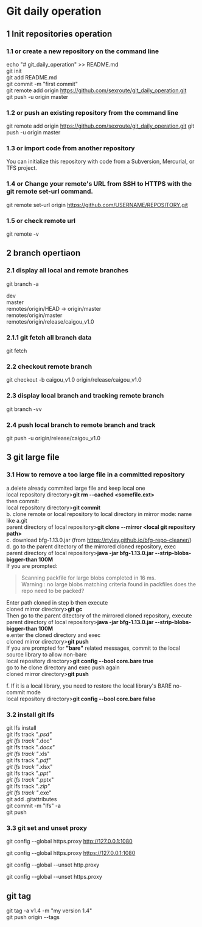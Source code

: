 # Git daily operation
## 1 Init repositories operation

### 1.1 or create a new repository on the command line
echo "# git_daily_operation" >> README.md  
git init  
git add README.md  
git commit -m "first commit"  
git remote add origin https://github.com/sexroute/git_daily_operation.git  
git push -u origin master  

### 1.2 or push an existing repository from the command line
git remote add origin https://github.com/sexroute/git_daily_operation.git
git push -u origin master    

### 1.3 or import code from another repository
You can initialize this repository with code from a Subversion, Mercurial, or TFS project.   

### 1.4 or Change your remote's URL from SSH to HTTPS with the git remote set-url command.
git remote set-url origin https://github.com/USERNAME/REPOSITORY.git

### 1.5 or check remote url
git remote -v

## 2 branch opertiaon  
  
### 2.1 display all local and remote branches
git branch -a  

dev  
master  
remotes/origin/HEAD -> origin/master  
remotes/origin/master  
remotes/origin/release/caigou_v1.0  

### 2.1.1 git fetch all branch data
git fetch  
### 2.2 checkout remote branch
git checkout -b caigou_v1.0 origin/release/caigou_v1.0     
 
### 2.3 display local branch and tracking remote branch
git branch -vv
 
### 2.4 push local branch to remote branch and track
git push -u origin/release/caigou_v1.0

## 3 git large file
### 3.1 How to remove a too large file in a committed repository
a.delete already commited large file and keep local one  
local repository directory>**git rm --cached <somefile.ext>**  
then commit:  
local repository directory>**git commit**  
b. clone remote or local repository to local directory in mirror mode: name like a.git  
parent directory of local repository>**git clone --mirror \<local git repository path>**  
c. download bfg-1.13.0.jar  (from https://rtyley.github.io/bfg-repo-cleaner/)  
d. go to the parent ditectory of the mirrored cloned repository, exec  
parent directory of local repository>**java -jar bfg-1.13.0.jar --strip-blobs-bigger-than 100M**  
If you are prompted:  
>Scanning packfile for large blobs completed in 16 ms.  
>Warning : no large blobs matching criteria found in packfiles does the repo need to be packed?  

Enter path cloned in step b then execute  
cloned mirror directory>**git gc**  
Then go to the parent ditectory of the mirrored cloned repository, execute  
parent directory of local repository>**java -jar bfg-1.13.0.jar --strip-blobs-bigger-than 100M <path cloned in step b>**  
e.enter the cloned directory and exec   
cloned mirror directory>**git push**  
If you are prompted for **"bare"** related messages, commit to the local source library to allow non-bare  
local repository directory>**git config --bool core.bare true**   
go to he clone directory and exec push again  
cloned mirror directory>**git push**  

f. If it is a local library, you need to restore the local library's BARE no-commit mode  
local repository directory>**git config --bool core.bare false**  
### 3.2 install git lfs
git lfs install  
git lfs track "*.psd"  
git lfs track "*.doc"  
git lfs track "*.docx"  
git lfs track "*.xls"  
git lfs track "*.pdf"  
git lfs track "*.xlsx"  
git lfs track "*.ppt"  
git lfs track "*.pptx"  
git lfs track "*.zip"  
git lfs track "*.exe"  
git add .gitattributes  
git commit -m "lfs" -a  
git push  

### 3.3 git set and unset proxy
git config --global https.proxy http://127.0.0.1:1080  

git config --global https.proxy https://127.0.0.1:1080  

git config --global --unset http.proxy  

git config --global --unset https.proxy  

## git tag  
git tag -a v1.4 -m "my version 1.4"  
git push origin --tags  

